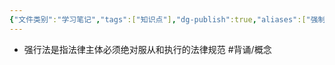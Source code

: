 ```yaml
---
{"文件类别":"学习笔记","tags":["知识点"],"dg-publish":true,"aliases":["强制法","绝对法"],"permalink":"/学习笔记/知识点cheese/强行法/","dgPassFrontmatter":true,"created":"2024-09-24T11:58:10.149+08:00","updated":"2024-09-24T11:59:14.300+08:00"}
---
```


- 强行法是指法律主体必须绝对服从和执行的法律规范 #背诵/概念 